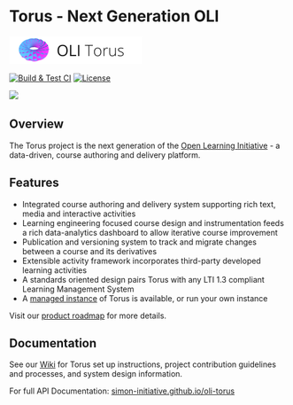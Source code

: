 # Torus - Next Generation OLI

<img height="50" src="assets/static/images/oli_torus_logo.png" />

[![Build & Test CI](https://github.com/Simon-Initiative/oli-torus/workflows/Build%20&%20Test%20CI/badge.svg?branch=master)](https://github.com/Simon-Initiative/oli-torus/actions?query=workflow%3A%22Build+%26+Test+CI%22)
[![License](https://img.shields.io/badge/license-MIT-green.svg)](https://github.com/Simon-Initiative/authoring-client/blob/master/LICENSE)

<a href="http://oli.cmu.edu" alt="Open Learning Initiative">
  <img height="50" src="https://oli.cmu.edu/wp-content/uploads/2018/10/oli-logo-78px-high-1.svg" />
</a>

## Overview

The Torus project is the next generation of the [Open Learning Initiative](https://www.cmu.edu/simon/open-simon/toolkit/tools/learning-tools/oli.html) - a data-driven, course authoring and delivery platform.

## Features

- Integrated course authoring and delivery system supporting rich text, media and interactive activities
- Learning engineering focused course design and instrumentation feeds a rich data-analytics dashboard to allow iterative course improvement
- Publication and versioning system to track and migrate changes between a course and its derivatives
- Extensible activity framework incorporates third-party developed learning activities
- A standards oriented design pairs Torus with any LTI 1.3 compliant Learning Management System
- A [managed instance](https://proton.oli.cmu.edu) of Torus is available, or run your own instance

Visit our [product roadmap](https://github.com/Simon-Initiative/oli-torus/projects/4) for more details.

## Documentation

See our [Wiki](https://github.com/Simon-Initiative/oli-torus/wiki) for Torus set up instructions, project contribution guidelines and processes, and system design information.

For full API Documentation: [simon-initiative.github.io/oli-torus](https://simon-initiative.github.io/oli-torus/Oli.html)
